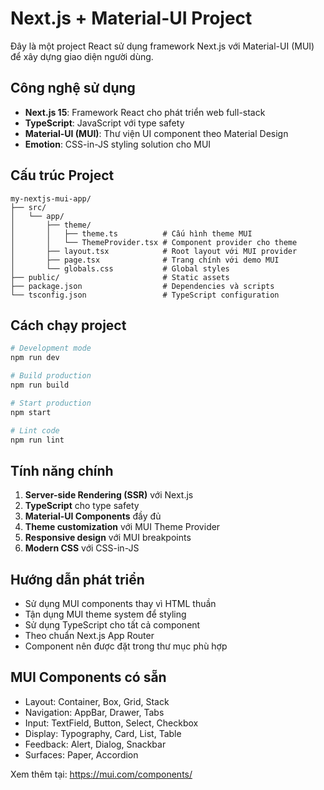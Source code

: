 # Next.js + Material-UI Project

Đây là một project React sử dụng framework Next.js với Material-UI (MUI) để xây dựng giao diện người dùng.

## Công nghệ sử dụng

- **Next.js 15**: Framework React cho phát triển web full-stack
- **TypeScript**: JavaScript với type safety
- **Material-UI (MUI)**: Thư viện UI component theo Material Design
- **Emotion**: CSS-in-JS styling solution cho MUI

## Cấu trúc Project

```
my-nextjs-mui-app/
├── src/
│   └── app/
│       ├── theme/
│       │   ├── theme.ts          # Cấu hình theme MUI
│       │   └── ThemeProvider.tsx # Component provider cho theme
│       ├── layout.tsx            # Root layout với MUI provider
│       ├── page.tsx              # Trang chính với demo MUI
│       └── globals.css           # Global styles
├── public/                       # Static assets
├── package.json                  # Dependencies và scripts
└── tsconfig.json                 # TypeScript configuration
```

## Cách chạy project

```bash
# Development mode
npm run dev

# Build production
npm run build

# Start production
npm start

# Lint code
npm run lint
```

## Tính năng chính

1. **Server-side Rendering (SSR)** với Next.js
2. **TypeScript** cho type safety
3. **Material-UI Components** đầy đủ
4. **Theme customization** với MUI Theme Provider
5. **Responsive design** với MUI breakpoints
6. **Modern CSS** với CSS-in-JS

## Hướng dẫn phát triển

- Sử dụng MUI components thay vì HTML thuần
- Tận dụng MUI theme system để styling
- Sử dụng TypeScript cho tất cả component
- Theo chuẩn Next.js App Router
- Component nên được đặt trong thư mục phù hợp

## MUI Components có sẵn

- Layout: Container, Box, Grid, Stack
- Navigation: AppBar, Drawer, Tabs
- Input: TextField, Button, Select, Checkbox
- Display: Typography, Card, List, Table
- Feedback: Alert, Dialog, Snackbar
- Surfaces: Paper, Accordion

Xem thêm tại: https://mui.com/components/
